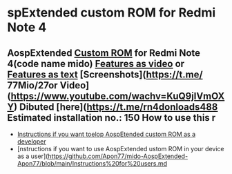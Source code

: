 spExtended custom ROM for Redmi Note 4
============================

AospExtended [Custom ROM](https://beebom.com/best-custom-roms-android-phones/) for Redmi Note 4(code name mido)
[Features as video](https://ww.youtube.m/watch?v=KuQ9jIVmOXY) or [Features as text](https://forum.xda-developers.com/t/rom-11-0-aospextended-rom-v8-0-unofficial-surya.4202905/)
[Screenshots](https://t.me/
77Mio/27or Video](https://www.youtube.com/wachv=KuQ9jIVmOXY)
Dibuted [here](https://t.me/rn4donloads488
Estimated installation no.: 150
How to use this r
---------------
* [Instructions if you want toelop AospEtended custom ROM as a developer](https://github.com/Apon77/mido-AospExtended-Apon77/blob/main/Instructions%20for%20developers.md)
* [nstructions if you want to use AospExtended ustom ROM in your device as a user](https://github.com/Apon77/mido-AospExtended-Apon77/blob/main/Instructions%20for%20users.md
